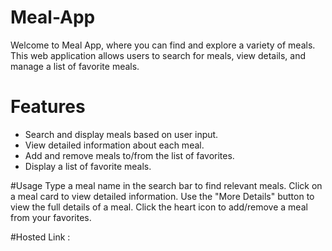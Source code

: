 # Meal-App
Welcome to Meal App, where you can find and explore a variety of meals. This web application allows users to search for meals, view details, and manage a list of favorite meals.

# Features
- Search and display meals based on user input.
- View detailed information about each meal.
- Add and remove meals to/from the list of favorites.
- Display a list of favorite meals.

#Usage
Type a meal name in the search bar to find relevant meals.
Click on a meal card to view detailed information.
Use the "More Details" button to view the full details of a meal.
Click the heart icon to add/remove a meal from your favorites.

#Hosted Link :
